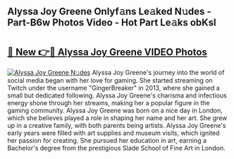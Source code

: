 ## Alyssa Joy Greene Onlyf𝚊ns Le𝚊ked N𝚞des - Part-B6w Photos Video - Hot Part Le𝚊ks obKsl

# <h2><a href="http://ab2121.deff.icu/?id=Alyssa+Joy+Greene">🔗 New 👉🔴 Alyssa Joy Greene VIDEO Photos</a></h2>

[![Alyssa Joy Greene N𝚞des](https://i.imgur.com/rIISA9y.gif)](http://ab2121.deff.icu/?id=Alyssa+Joy+Greene)
Alyssa Joy Greene's journey into the world of social media began with her love for gaming. She started streaming on Twitch under the username "GingerBreaker" in 2013, where she gained a small but dedicated following. Alyssa Joy Greene's charisma and infectious energy shone through her streams, making her a popular figure in the gaming community. Alyssa Joy Greene was born on a nice day in London, which she believes played a role in shaping her name and her art. She grew up in a creative family, with both parents being artists. Alyssa Joy Greene's early years were filled with art supplies and museum visits, which ignited her passion for creating. She pursued her education in art, earning a Bachelor's degree from the prestigious Slade School of Fine Art in London.
